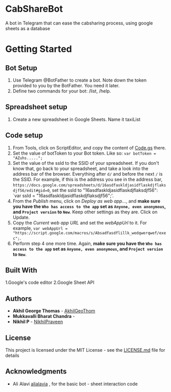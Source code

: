 # CabShareBot

A bot in Telegram that can ease the cabsharing process, using google sheets as a database

# Getting Started

## Bot Setup
1. Use Telegram @BotFather to create a bot. Note down the token provided to you by the BotFather. You need it later.
2. Define two commands for your bot: /list, /help.

## Spreadsheet setup
1. Create a new spreadsheet in Google Sheets. Name it taxiList

## Code setup
1. From Tools, click on ScriptEditor, and copy the content of [Code.gs](Code.gs) there. 
2. Set the value of botToken to your Bot token. Like so: `var botToken = "AZuhs.....";`
3. Set the value of the ssId to the SSID of your spreadsheet. If you don't know that, go back to your spreadsheet, and take a look into the address bar of the browser. Everything after `d/` and before the next `/` is the SSID. For example, if this is the address you see in the address bar, `https://docs.google.com/spreadsheets/d/16asdfaskldjasidflaskdjflaksdjf56/edit#gid=0`, set the ssId to "16asdfaskldjasidflaskdjflaksdjf56": `var ssId = "16asdfaskldjasidflaskdjflaksdjf56";'.
4. From the *Publish* menu, click on *Deploy as web app...*, and **make sure you have the `Who has access to the app` set as `Anyone, even anonymous`, and `Project version` to `New`**. Keep other settings as they are. Click on Update.
5. Copy the *Current web app URL* and set the *webAppUrl* to it. For example, `var webAppUrl = "https://script.google.com/macros/s/Absadfasdflillk_wedqwerqwef/exec";`.
6. Perform step 4 one more time. Again, **make sure you have the `Who has access to the app` set as `Anyone, even anonymous`, and `Project version` to `New`**.

## Built With
1.Google's code editor
2.Google Sheet API
## Authors

* **Akhil George Thomas** - [AkhilGeoThom](https://github.com/akhilgeothom)
* **Mukkavalli Bharat Chandra** -
* **Nikhil P** - [NikhilPraveen](https://github.com/NikhilPraveen)

## License

This project is licensed under the MIT License - see the [LICENSE.md](LICENSE.md) file for details

## Acknowledgments

* Ali Alavi [alialavia](https://github.com/alialavia) , for the basic bot - sheet interaction code
